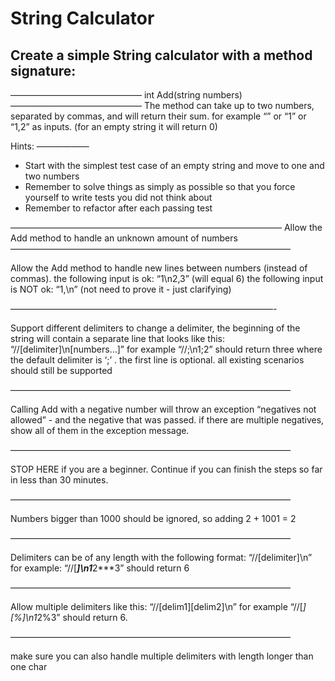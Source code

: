 # String Calculator

## Create a simple String calculator with a method signature:
———————————————
int Add(string numbers)
———————————————
The method can take up to two numbers, separated by commas, and will return their sum. 
for example “” or “1” or “1,2” as inputs.
(for an empty string it will return 0) 


Hints:
——————
 - Start with the simplest test case of an empty string and move to one and two numbers
 - Remember to solve things as simply as possible so that you force yourself to write tests you did not think about
 - Remember to refactor after each passing test
 
———————————————————————————————
Allow the Add method to handle an unknown amount of numbers
————————————————————————————————

Allow the Add method to handle new lines between numbers (instead of commas).
the following input is ok: “1\n2,3” (will equal 6)
the following input is NOT ok: “1,\n” (not need to prove it - just clarifying)

——————————————————————————————-

Support different delimiters
to change a delimiter, the beginning of the string will contain a separate line that looks like this: “//[delimiter]\n[numbers…]” for example “//;\n1;2” should return three where the default delimiter is ‘;’ .
the first line is optional. all existing scenarios should still be supported

————————————————————————————————

Calling Add with a negative number will throw an exception “negatives not allowed” - and the negative that was passed. 
if there are multiple negatives, show all of them in the exception message.

————————————————————————————————

STOP HERE if you are a beginner. Continue if you can finish the steps so far in less than 30 minutes.

————————————————————————————————

Numbers bigger than 1000 should be ignored, so adding 2 + 1001 = 2

————————————————————————————————

Delimiters can be of any length with the following format: “//[delimiter]\n” for example: “//[***]\n1***2***3” should return 6

————————————————————————————————

Allow multiple delimiters like this: “//[delim1][delim2]\n” for example “//[*][%]\n1*2%3” should return 6.

————————————————————————————————

make sure you can also handle multiple delimiters with length longer than one char
